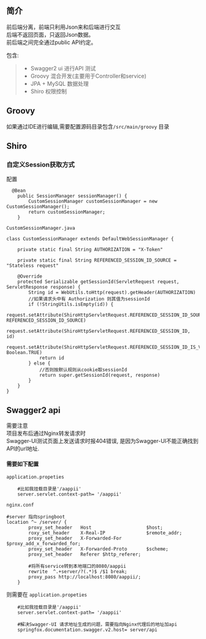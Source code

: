 ## 简介
前后端分离，前端只利用Json来和后端进行交互  
后端不返回页面，只返回Json数据。  
前后端之间完全通过public API约定。  

包含:
> - Swagger2 ui 进行API 测试
> - Groovy 混合开发(主要用于Controller和service)
>-  JPA + MySQL 数据处理
>-  Shiro 权限控制 

## Groovy 

如果通过IDE进行编辑,需要配置源码目录包含`/src/main/groovy` 目录

## Shiro
### 自定义Session获取方式  
配置
````
  @Bean
    public SessionManager sessionManager() {
        CustomSessionManager customSessionManager = new CustomSessionManager();
        return customSessionManager;
    }
````

`CustomSessionManager.java`
````
class CustomSessionManager extends DefaultWebSessionManager {

    private static final String AUTHORIZATION = "X-Token"

    private static final String REFERENCED_SESSION_ID_SOURCE = "Stateless request"

    @Override
    protected Serializable getSessionId(ServletRequest request, ServletResponse response) {
        String id = WebUtils.toHttp(request).getHeader(AUTHORIZATION)
        //如果请求头中有 Authorization 则其值为sessionId
        if (!StringUtils.isEmpty(id)) {
            request.setAttribute(ShiroHttpServletRequest.REFERENCED_SESSION_ID_SOURCE, REFERENCED_SESSION_ID_SOURCE)
            request.setAttribute(ShiroHttpServletRequest.REFERENCED_SESSION_ID, id)
            request.setAttribute(ShiroHttpServletRequest.REFERENCED_SESSION_ID_IS_VALID, Boolean.TRUE)
            return id
        } else {
            //否则按默认规则从cookie取sessionId
            return super.getSessionId(request, response)
        }
    }
}
````

## Swagger2 api

需要注意  
项目发布后通过Nginx转发请求时  
Swagger-UI测试页面上发送请求时报404错误,
是因为Swagger-UI不能正确找到API的url地址.
#### 需要如下配置  
`application.propeties`
````
    #比如我挂载目录是'/aappii'
    server.servlet.context-path= '/aappii'
````
`nginx.conf`
````
#server 指向springboot
location ^~ /server/ { 
        proxy_set_header   Host                    $host;
        roxy_set_header    X-Real-IP               $remote_addr;
        proxy_set_header   X-Forwarded-For         $proxy_add_x_forwarded_for;
        proxy_set_header   X-Forwarded-Proto       $scheme;
        proxy_set_header   Referer $http_referer;
        
        #将所有service转到本地端口的8080/aappii
        rewrite  ^.+server/?(.*)$ /$1 break; 
        proxy_pass http://localhost:8080/aappii/;
 	}
````
则需要在
`application.propeties`
````
    #比如我挂载目录是'/aappii'
    server.servlet.context-path= '/aappii'
    
    #解决Swagger-UI 请求地址生成的问题，需要指向Nginx代理后的地址加api
    springfox.documentation.swagger.v2.host= server/api
````


